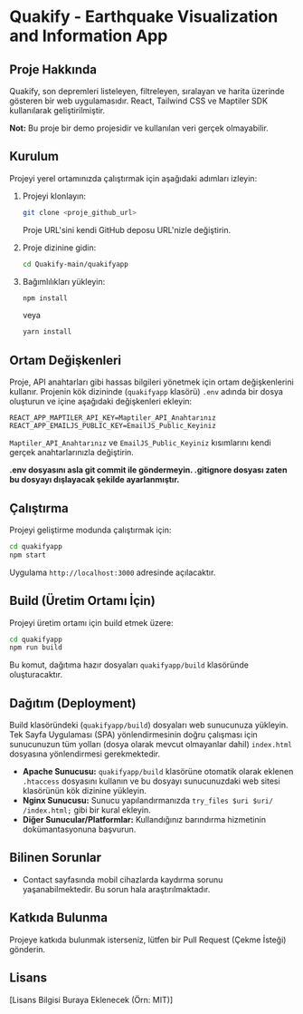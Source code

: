 # Quakify - Earthquake Visualization and Information App

## Proje Hakkında

Quakify, son depremleri listeleyen, filtreleyen, sıralayan ve harita üzerinde gösteren bir web uygulamasıdır. React, Tailwind CSS ve Maptiler SDK kullanılarak geliştirilmiştir.

**Not:** Bu proje bir demo projesidir ve kullanılan veri gerçek olmayabilir.

## Kurulum

Projeyi yerel ortamınızda çalıştırmak için aşağıdaki adımları izleyin:

1.  Projeyi klonlayın:

    ```bash
    git clone <proje_github_url>
    ```
    Proje URL'sini kendi GitHub deposu URL'nizle değiştirin.

2.  Proje dizinine gidin:

    ```bash
    cd Quakify-main/quakifyapp
    ```

3.  Bağımlılıkları yükleyin:

    ```bash
    npm install
    ```
    veya
    ```bash
    yarn install
    ```

## Ortam Değişkenleri

Proje, API anahtarları gibi hassas bilgileri yönetmek için ortam değişkenlerini kullanır. Projenin kök dizininde (`quakifyapp` klasörü) `.env` adında bir dosya oluşturun ve içine aşağıdaki değişkenleri ekleyin:

```env
REACT_APP_MAPTILER_API_KEY=Maptiler_API_Anahtarınız
REACT_APP_EMAILJS_PUBLIC_KEY=EmailJS_Public_Keyiniz
```

`Maptiler_API_Anahtarınız` ve `EmailJS_Public_Keyiniz` kısımlarını kendi gerçek anahtarlarınızla değiştirin.

**.env dosyasını asla git commit ile göndermeyin. .gitignore dosyası zaten bu dosyayı dışlayacak şekilde ayarlanmıştır.**

## Çalıştırma

Projeyi geliştirme modunda çalıştırmak için:

```bash
cd quakifyapp
npm start
```

Uygulama `http://localhost:3000` adresinde açılacaktır.

## Build (Üretim Ortamı İçin)

Projeyi üretim ortamı için build etmek üzere:

```bash
cd quakifyapp
npm run build
```

Bu komut, dağıtıma hazır dosyaları `quakifyapp/build` klasöründe oluşturacaktır.

## Dağıtım (Deployment)

Build klasöründeki (`quakifyapp/build`) dosyaları web sunucunuza yükleyin. Tek Sayfa Uygulaması (SPA) yönlendirmesinin doğru çalışması için sunucunuzun tüm yolları (dosya olarak mevcut olmayanlar dahil) `index.html` dosyasına yönlendirmesi gerekmektedir.

*   **Apache Sunucusu:** `quakifyapp/build` klasörüne otomatik olarak eklenen `.htaccess` dosyasını kullanın ve bu dosyayı sunucunuzdaki web sitesi klasörünün kök dizinine yükleyin.
*   **Nginx Sunucusu:** Sunucu yapılandırmanızda `try_files $uri $uri/ /index.html;` gibi bir kural ekleyin.
*   **Diğer Sunucular/Platformlar:** Kullandığınız barındırma hizmetinin dokümantasyonuna başvurun.

## Bilinen Sorunlar

*   Contact sayfasında mobil cihazlarda kaydırma sorunu yaşanabilmektedir. Bu sorun hala araştırılmaktadır.

## Katkıda Bulunma

Projeye katkıda bulunmak isterseniz, lütfen bir Pull Request (Çekme İsteği) gönderin.

## Lisans

[Lisans Bilgisi Buraya Eklenecek (Örn: MIT)]
